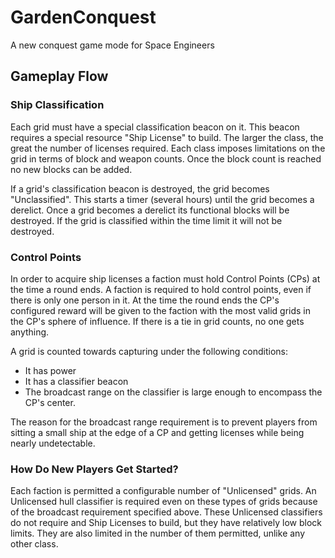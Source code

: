 # GardenConquest
A new conquest game mode for Space Engineers

## Gameplay Flow

### Ship Classification
Each grid must have a special classification beacon on it.  This beacon requires a special resource "Ship License" to build.  The larger the class, the great the number of licenses required.  Each class imposes limitations on the grid in terms of block and weapon counts.  Once the block count is reached no new blocks can be added.

If a grid's classification beacon is destroyed, the grid becomes "Unclassified".  This starts a timer (several hours) until the grid becomes a derelict.  Once a grid becomes a derelict its functional blocks will be destroyed.  If the grid is classified within the time limit it will not be destroyed.

### Control Points
In order to acquire ship licenses a faction must hold Control Points (CPs) at the time a round ends.  A faction is required to hold control points, even if there is only one person in it.  At the time the round ends the CP's configured reward will be given to the faction with the most valid grids in the CP's sphere of influence.  If there is a tie in grid counts, no one gets anything.

A grid is counted towards capturing under the following conditions:
* It has power
* It has a classifier beacon
* The broadcast range on the classifier is large enough to encompass the CP's center.

The reason for the broadcast range requirement is to prevent players from sitting a small ship at the edge of a CP and getting licenses while being nearly undetectable.

### How Do New Players Get Started?
Each faction is permitted a configurable number of "Unlicensed" grids.  An Unlicensed hull classifier is required even on these types of grids because of the broadcast requirement specified above.  These Unlicensed classifiers do not require and Ship Licenses to build, but they have relatively low block limits.  They are also limited in the number of them permitted, unlike any other class.

